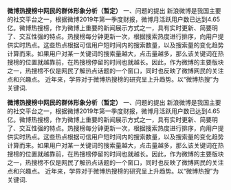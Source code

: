 **微博热搜榜中网民的群体形象分析（暂定）**
一、问题的提出
新浪微博是我国主要的社交平台之一，根据微博2019年第一季度财报，微博月活跃用户数已达到4.65亿。微博热搜榜，作为微博上重要的新闻展示方式之一，具有实时更新、简要明了、交互性强的特点。热搜榜每分钟更新一次，根据搜索热度进行排序，向用户提供实时热点。这些热点根据可信用户短时间内的搜索数量，以及搜索量的变化趋势计算而来。如果用户对某一关键词的搜索量越大，点击量越多，那么该关键词在热搜榜的位置就越靠前，在热搜榜停留的时间也就越长。因此，作为微博的主要版块之一，热搜榜不仅是网民了解热点话题的一个窗口，同时也反映了微博网民的关注点和兴趣点。
近年来，学界对于微博热搜榜的研究呈上升趋势。以“微博热搜”为关键词.


**微博热搜榜中网民的群体形象分析（暂定）**
一、问题的提出
新浪微博是我国主要的社交平台之一，根据微博2019年第一季度财报，微博月活跃用户数已达到4.65亿。微博热搜榜，作为微博上重要的新闻展示方式之一，具有实时更新、简要明了、交互性强的特点。热搜榜每分钟更新一次，根据搜索热度进行排序，向用户提供实时热点。这些热点根据可信用户短时间内的搜索数量，以及搜索量的变化趋势计算而来。如果用户对某一关键词的搜索量越大，点击量越多，那么该关键词在热搜榜的位置就越靠前，在热搜榜停留的时间也就越长。因此，作为微博的主要版块之一，热搜榜不仅是网民了解热点话题的一个窗口，同时也反映了微博网民的关注点和兴趣点。
近年来，学界对于微博热搜榜的研究呈上升趋势。以“微博热搜”为关键词.
